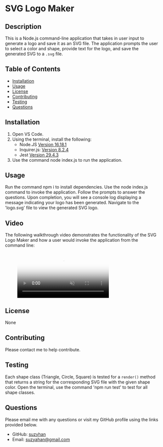 # SVG Logo Maker

## Description
This is a Node.js command-line application that takes in user input to generate a logo and save it as an SVG file. The application prompts the user to select a color and shape, provide text for the logo, and save the generated SVG to a `.svg` file.

## Table of Contents
* [Installation](#installation)
* [Usage](#usage)
* [License](#license)
* [Contributing](#contributing)
* [Testing](#testing)
* [Questions](#questions)  
  
## Installation
1. Open VS Code. 
2. Using the terminal, install the following:
    - Node.JS [Version 16.18.1](https://nodejs.org/en/blog/release/v16.18.1/)
    - Inquirer.js: [Version 8.2.4](https://www.npmjs.com/package/inquirer/v/8.2.4)
    - Jest [Version 29.4.3](https://www.npmjs.com/package/jest)
3. Use the command node index.js to run the application.

## Usage
Run the command npm i to install dependencies. Use the node index.js command to invoke the application. Follow the prompts to answer the questions. Upon completion, you will see a console log displaying a message indicating your logo has been generated. Navigate to the 'logo.svg' file to view the generated SVG logo.

## Video
The following walkthrough video demonstrates the functionality of the SVG Logo Maker and how a user would invoke the application from the command line:

<figure class="video_container">
  <video controls="true" allowfullscreen="true" poster="path/to/poster_image.png" muted="" loop="" autoplay="">
    <source src="" type="video/mp4">
  </video>
</figure>

## License
None

## Contributing
Please contact me to help contribute.

## Testing
Each shape class (Triangle, Circle, Square) is tested for a `render()` method that returns a string for the corresponding SVG file with the given shape color. Open the terminal, use the command 'npm run test' to test for all shape classes.

## Questions
Please email me with any questions or visit my GitHub profile using the links provided below.
* GitHub: [suzyhan](https://github.com/suzyhan)
* Email: [suzyahan@gmail.com](mailto:suzyahan@gmail.com)